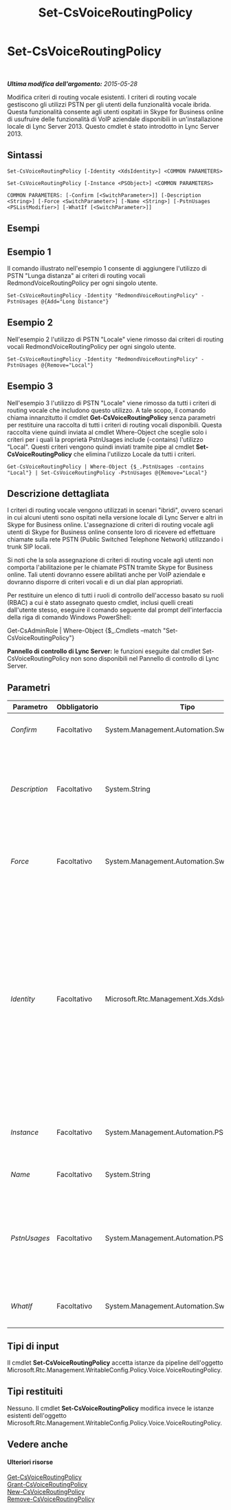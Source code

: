 ﻿---
title: Set-CsVoiceRoutingPolicy
TOCTitle: Set-CsVoiceRoutingPolicy
ms:assetid: cff51726-88c6-4cdf-aaad-a7246c4408c5
ms:mtpsurl: https://technet.microsoft.com/it-it/library/JJ205313(v=OCS.15)
ms:contentKeyID: 49302035
ms.date: 08/24/2015
mtps_version: v=OCS.15
ms.translationtype: HT
---

# Set-CsVoiceRoutingPolicy

 

_**Ultima modifica dell'argomento:** 2015-05-28_

Modifica criteri di routing vocale esistenti. I criteri di routing vocale gestiscono gli utilizzi PSTN per gli utenti della funzionalità vocale ibrida. Questa funzionalità consente agli utenti ospitati in Skype for Business online di usufruire delle funzionalità di VoIP aziendale disponibili in un'installazione locale di Lync Server 2013. Questo cmdlet è stato introdotto in Lync Server 2013.

## Sintassi

    Set-CsVoiceRoutingPolicy [-Identity <XdsIdentity>] <COMMON PARAMETERS>

    Set-CsVoiceRoutingPolicy [-Instance <PSObject>] <COMMON PARAMETERS>

    COMMON PARAMETERS: [-Confirm [<SwitchParameter>]] [-Description <String>] [-Force <SwitchParameter>] [-Name <String>] [-PstnUsages <PSListModifier>] [-WhatIf [<SwitchParameter>]]

## Esempi

## Esempio 1

Il comando illustrato nell'esempio 1 consente di aggiungere l'utilizzo di PSTN "Lunga distanza" ai criteri di routing vocali RedmondVoiceRoutingPolicy per ogni singolo utente.

    Set-CsVoiceRoutingPolicy -Identity "RedmondVoiceRoutingPolicy" -PstnUsages @{Add="Long Distance"}

## Esempio 2

Nell'esempio 2 l'utilizzo di PSTN "Locale" viene rimosso dai criteri di routing vocali RedmondVoiceRoutingPolicy per ogni singolo utente.

    Set-CsVoiceRoutingPolicy -Identity "RedmondVoiceRoutingPolicy" -PstnUsages @{Remove="Local"}

## Esempio 3

Nell'esempio 3 l'utilizzo di PSTN "Locale" viene rimosso da tutti i criteri di routing vocale che includono questo utilizzo. A tale scopo, il comando chiama innanzitutto il cmdlet **Get-CsVoiceRoutingPolicy** senza parametri per restituire una raccolta di tutti i criteri di routing vocali disponibili. Questa raccolta viene quindi inviata al cmdlet Where-Object che sceglie solo i criteri per i quali la proprietà PstnUsages include (-contains) l'utilizzo "Local". Questi criteri vengono quindi inviati tramite pipe al cmdlet **Set-CsVoiceRoutingPolicy** che elimina l'utilizzo Locale da tutti i criteri.

    Get-CsVoiceRoutingPolicy | Where-Object {$_.PstnUsages -contains "Local"} | Set-CsVoiceRoutingPolicy -PstnUsages @{Remove="Local"}

## Descrizione dettagliata

I criteri di routing vocale vengono utilizzati in scenari "ibridi", ovvero scenari in cui alcuni utenti sono ospitati nella versione locale di Lync Server e altri in Skype for Business online. L'assegnazione di criteri di routing vocale agli utenti di Skype for Business online consente loro di ricevere ed effettuare chiamate sulla rete PSTN (Public Switched Telephone Network) utilizzando i trunk SIP locali.

Si noti che la sola assegnazione di criteri di routing vocale agli utenti non comporta l'abilitazione per le chiamate PSTN tramite Skype for Business online. Tali utenti dovranno essere abilitati anche per VoIP aziendale e dovranno disporre di criteri vocali e di un dial plan appropriati.

Per restituire un elenco di tutti i ruoli di controllo dell'accesso basato su ruoli (RBAC) a cui è stato assegnato questo cmdlet, inclusi quelli creati dall'utente stesso, eseguire il comando seguente dal prompt dell'interfaccia della riga di comando Windows PowerShell:

Get-CsAdminRole | Where-Object {$\_.Cmdlets –match "Set-CsVoiceRoutingPolicy"}

**Pannello di controllo di Lync Server:** le funzioni eseguite dal cmdlet Set-CsVoiceRoutingPolicy non sono disponibili nel Pannello di controllo di Lync Server.

## Parametri


<table>
<colgroup>
<col style="width: 25%" />
<col style="width: 25%" />
<col style="width: 25%" />
<col style="width: 25%" />
</colgroup>
<thead>
<tr class="header">
<th>Parametro</th>
<th>Obbligatorio</th>
<th>Tipo</th>
<th>Descrizione</th>
</tr>
</thead>
<tbody>
<tr class="odd">
<td><p><em>Confirm</em></p></td>
<td><p>Facoltativo</p></td>
<td><p>System.Management.Automation.SwitchParameter</p></td>
<td><p>Richiede la conferma prima dell'esecuzione del comando.</p></td>
</tr>
<tr class="even">
<td><p><em>Description</em></p></td>
<td><p>Facoltativo</p></td>
<td><p>System.String</p></td>
<td><p>Consente agli amministratori di fornire testo esplicativo per i criteri di routing vocali. La descrizione potrebbe ad esempio includere informazioni sugli utenti a cui devono essere assegnati i criteri.</p></td>
</tr>
<tr class="odd">
<td><p><em>Force</em></p></td>
<td><p>Facoltativo</p></td>
<td><p>System.Management.Automation.SwitchParameter</p></td>
<td><p>Impedisce la visualizzazione di eventuali messaggi di errore non irreversibili che potrebbero verificarsi durante l'esecuzione del comando.</p></td>
</tr>
<tr class="even">
<td><p><em>Identity</em></p></td>
<td><p>Facoltativo</p></td>
<td><p>Microsoft.Rtc.Management.Xds.XdsIdentity</p></td>
<td><p>Identificatore univoco assegnato ai criteri alla sua creazione. I criteri di routing vocali possono essere assegnati nell'ambito globale o nell'ambito di ogni singolo utente. Per fare riferimento all'istanza globale, utilizzare la seguente sintassi:</p>
<p>-Identity global</p>
<p>Per fare riferimento a criteri specifici di ogni utente, utilizzare una sintassi simile alla seguente:</p>
<p>-Identity &quot;RedmondVoiceRoutingPolicy&quot;</p>
<p>Se non si specifica un valore Identity, il cmdlet <strong>Set-CsVoiceRoutingPolicy</strong> modificherà i criteri globali.</p></td>
</tr>
<tr class="odd">
<td><p><em>Instance</em></p></td>
<td><p>Facoltativo</p></td>
<td><p>System.Management.Automation.PSObject</p></td>
<td><p>Consente di passare un riferimento a un oggetto al cmdlet anziché impostare singoli valori di parametri.</p></td>
</tr>
<tr class="even">
<td><p><em>Name</em></p></td>
<td><p>Facoltativo</p></td>
<td><p>System.String</p></td>
<td><p>Nome descrittivo di questi criteri.</p></td>
</tr>
<tr class="odd">
<td><p><em>PstnUsages</em></p></td>
<td><p>Facoltativo</p></td>
<td><p>System.Management.Automation.PSListModifier</p></td>
<td><p>A questi criteri di routing vocale è possibile applicare un elenco di utilizzi PSTN (ad esempio Local o Long Distance). L'utilizzo PSTN deve essere già esistente. Per recuperare gli utilizzi PSTN è possibile chiamare il cmdlet <strong>Get-CsPstnUsage</strong>.</p></td>
</tr>
<tr class="even">
<td><p><em>WhatIf</em></p></td>
<td><p>Facoltativo</p></td>
<td><p>System.Management.Automation.SwitchParameter</p></td>
<td><p>Descrive cosa accadrebbe se si eseguisse il comando senza eseguirlo effettivamente.</p></td>
</tr>
</tbody>
</table>


## Tipi di input

Il cmdlet **Set-CsVoiceRoutingPolicy** accetta istanze da pipeline dell'oggetto Microsoft.Rtc.Management.WritableConfig.Policy.Voice.VoiceRoutingPolicy.

## Tipi restituiti

Nessuno. Il cmdlet **Set-CsVoiceRoutingPolicy** modifica invece le istanze esistenti dell'oggetto Microsoft.Rtc.Management.WritableConfig.Policy.Voice.VoiceRoutingPolicy.

## Vedere anche

#### Ulteriori risorse

[Get-CsVoiceRoutingPolicy](get-csvoiceroutingpolicy.md)  
[Grant-CsVoiceRoutingPolicy](grant-csvoiceroutingpolicy.md)  
[New-CsVoiceRoutingPolicy](new-csvoiceroutingpolicy.md)  
[Remove-CsVoiceRoutingPolicy](remove-csvoiceroutingpolicy.md)

